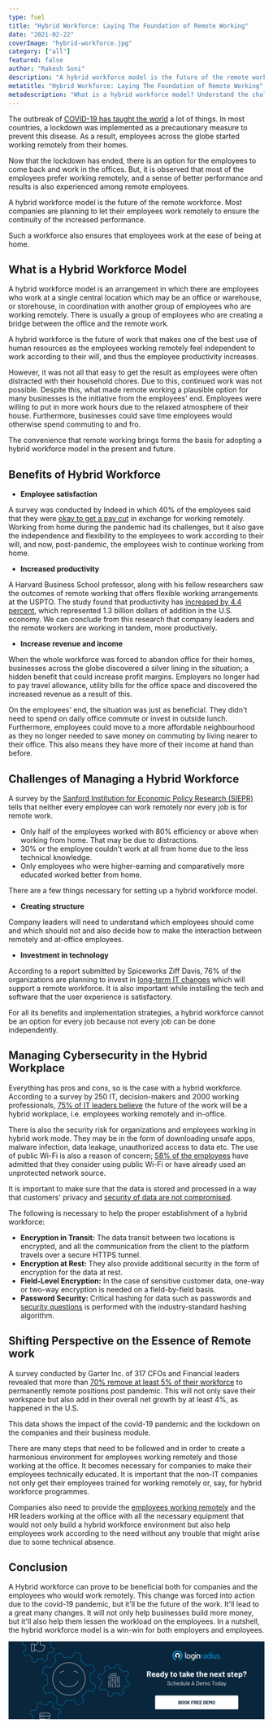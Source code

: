 ```yaml
---
type: fuel
title: "Hybrid Workforce: Laying The Foundation of Remote Working"
date: "2021-02-22"
coverImage: "hybrid-workforce.jpg"
category: ["all"]
featured: false
author: "Rakesh Soni"
description: "A hybrid workforce model is the future of the remote workforce. Most companies are planning to let their employees work remotely to ensure the continuity of the increased performance. Employees were willing to put in more work hours due to the relaxed atmosphere of their home."
metatitle: "Hybrid Workforce: Laying The Foundation of Remote Working"
metadescription: "What is a hybrid workforce model? Understand the challenges and benefits of managing a hybrid workforce and how to make remote working a success."
---
```


The outbreak of [COVID-19 has taught the world](https://www.loginradius.com/blog/start-with-identity/2020/05/cyber-threats-business-risk-covid-19/) a lot of things. In most countries, a lockdown was implemented as a precautionary measure to prevent this disease. As a result, employees across the globe started working remotely from their homes. 

Now that the lockdown has ended, there is an option for the employees to come back and work in the offices. But, it is observed that most of the employees prefer working remotely, and a sense of better performance and results is also experienced among remote employees.

A hybrid workforce model is the future of the remote workforce. Most companies are planning to let their employees work remotely to ensure the continuity of the increased performance. 

Such a workforce also ensures that employees work at the ease of being at home.


## What is a Hybrid Workforce Model

A hybrid workforce model is an arrangement in which there are employees who work at a single central location which may be an office or warehouse, or storehouse, in coordination with another group of employees who are working remotely. There is usually a group of employees who are creating a bridge between the office and the remote work. 

A hybrid workforce is the future of work that makes one of the best use of human resources as the employees working remotely feel independent to work according to their will, and thus the employee productivity increases. 

However, it was not all that easy to get the result as employees were often distracted with their household chores. Due to this, continued work was not possible. Despite this, what made remote working a plausible option for many businesses is the initiative from the employees' end. Employees were willing to put in more work hours due to the relaxed atmosphere of their house. Furthermore, businesses could save time employees would otherwise spend commuting to and fro. 

The convenience that remote working brings forms the basis for adopting a hybrid workforce model in the present and future.


## Benefits of Hybrid Workforce



*   **Employee satisfaction** 

A survey was conducted by Indeed in which 40% of the employees said that they were [okay to get a pay cut](https://www.themeaningofwork.co.uk/) in exchange for working remotely. Working from home during the pandemic had its challenges, but it also gave the independence and flexibility to the employees to work according to their will, and now, post-pandemic, the employees wish to continue working from home. 



*   **Increased productivity**

A Harvard Business School professor, along with his fellow researchers saw the outcomes of remote working that offers flexible working arrangements at the USPTO. The study found that productivity has [increased by 4.4 percent](https://hbswk.hbs.edu/item/how-companies-benefit-when-employees-work-remotely), which represented 1.3 billion dollars of addition in the U.S. economy. We can conclude from this research that company leaders and the remote workers are working in tandem, more productively.



*   **Increase revenue and income**

When the whole workforce was forced to abandon office for their homes, businesses across the globe discovered a silver lining in the situation; a hidden benefit that could increase profit margins. Employers no longer had to pay travel allowance, utility bills for the office space and discovered the increased revenue as a result of this. 

On the employees' end, the situation was just as beneficial. They didn't need to spend on daily office commute or invest in outside lunch. Furthermore, employees could move to a more affordable neighbourhood as they no longer needed to save money on commuting by living nearer to their office. This also means they have more of their income at hand than before. 


## Challenges of Managing a Hybrid Workforce

A survey by the [Sanford Institution for Economic Policy Research (SIEPR)](https://siepr.stanford.edu/research/publications/how-working-home-works-out) tells that neither every employee can work remotely nor every job is for remote work.



*   Only half of the employees worked with 80% efficiency or above when working from home. That may be due to distractions. 
*   30% or the employee couldn't work at all from home due to the less technical knowledge.
*   Only employees who were higher-earning and comparatively more educated worked better from home.

There are a few things necessary for setting up a hybrid workforce model.



*   **Creating structure**

Company leaders will need to understand which employees should come and which should not and also decide how to make the interaction between remotely and at-office employees.



*   **Investment in technology**

According to a report submitted by Spiceworks Ziff Davis, 76% of the organizations are planning to invest in [long-term IT changes](https://www.forbes.com/sites/paulmcdonald/2020/12/16/laying-the-foundation-for-a-successful-hybrid-workforce/?sh=48b526ac1e5c) which will support a remote workforce. It is also important while installing the tech and software that the user experience is satisfactory. 

For all its benefits and implementation strategies, a hybrid workforce cannot be an option for every job because not every job can be done independently. 


## Managing Cybersecurity in the Hybrid Workplace

Everything has pros and cons, so is the case with a hybrid workforce. According to a survey by 250 IT, decision-makers and 2000 working professionals[,](https://www.techrepublic.com/article/how-to-handle-security-risks-in-a-hybrid-work-environment/) [75% of IT leaders believe](https://www.techrepublic.com/article/how-to-handle-security-risks-in-a-hybrid-work-environment/) the future of the work will be a hybrid workplace, i.e. employees working remotely and in-office.

There is also the security risk for organizations and employees working in hybrid work mode. They may be in the form of downloading unsafe apps, malware infection, data leakage, unauthorized access to data etc. The use of public Wi-Fi is also a reason of concern; [58% of the employees](https://www.techrepublic.com/article/how-to-handle-security-risks-in-a-hybrid-work-environment/) have admitted that they consider using public Wi-Fi or have already used an unprotected network source.

It is important to make sure that the data is stored and processed in a way that customers' privacy and [security of data are not compromised](https://www.loginradius.com/blog/start-with-identity/2020/06/consumer-data-privacy-security/). 

The following is necessary to help the proper establishment of a hybrid workforce:



*   **Encryption in Transit:** The data transit between two locations is encrypted, and all the communication from the client to the platform travels over a secure HTTPS tunnel.
*   **Encryption at Rest:** They also provide additional security in the form of encryption for the data at rest.
*   **Field-Level Encryption:** In the case of sensitive customer data, one-way or two-way encryption is needed on a field-by-field basis.
*   **Password Security:** Critical hashing for data such as passwords and [security questions](https://www.loginradius.com/blog/start-with-identity/2019/01/best-practices-choosing-good-security-questions/#:~:text=Team%20LoginRadius&text=Security%20questions%20are%20an%20alternative,an%20unfamiliar%20device%20or%20location.) is performed with the industry-standard hashing algorithm.


## Shifting Perspective on the Essence of Remote work

A survey conducted by Garter Inc. of 317 CFOs and Financial leaders revealed that more than [70% remove at least 5% of their workforce](https://en.wikipedia.org/wiki/Vitality_curve) to permanently remote positions post pandemic. This will not only save their workspace but also add in their overall net growth by at least 4%, as happened in the U.S. 

This data shows the impact of the covid-19 pandemic and the lockdown on the companies and their business module. 

There are many steps that need to be followed and in order to create a harmonious environment for employees working remotely and those working at the office. It becomes necessary for companies to make their employees technically educated. It is important that the non-IT companies not only get their employees trained for working remotely or, say, for hybrid workforce programmes. 

Companies also need to provide the [employees working remotely](https://www.loginradius.com/blog/fuel/2021/02/tips-managing-remote-team/) and the HR leaders working at the office with all the necessary equipment that would not only build a hybrid workforce environment but also help employees work according to the need without any trouble that might arise due to some technical absence.


## Conclusion

A Hybrid workforce can prove to be beneficial both for companies and the employees who would work remotely. This change was forced into action due to the covid-19 pandemic, but it'll be the future of the work. It'll lead to a great many changes. It will not only help businesses build more money, but it'll also help them lessen the workload on the employees. In a nutshell, the hybrid workforce model is a win-win for both employers and employees. 

[![book-a-demo-loginradius](../assets/book-a-demo-loginradius.png)](https://www.loginradius.com/book-a-demo/)

